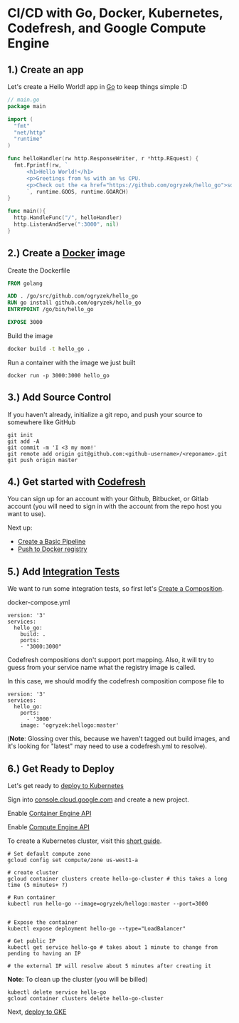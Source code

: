 # CI/CD with Go, Docker, Kubernetes, Codefresh, and Google Compute Engine

## 1.) Create an app

Let's create a Hello World! app in [Go](https://golang.org/) to keep things simple :D

```go
// main.go
package main

import (
  "fmt"
  "net/http"
  "runtime"
)

func helloHandler(rw http.ResponseWriter, r *http.REquest) {
  fmt.Fprintf(rw, `
      <h1>Hello World!</h1>
      <p>Greetings from %s with an %s CPU.
      <p>Check out the <a href="https://github.com/ogryzek/hello_go">source code</a>.
      `, runtime.GOOS, runtime.GOARCH)
}

func main(){
  http.HandleFunc("/", helloHandler)
  http.ListenAndServe(":3000", nil)
}
```

## 2.) Create a [Docker](https://www.docker.com/) image  

Create the Dockerfile  

```Dockerfile
FROM golang

ADD . /go/src/github.com/ogryzek/hello_go
RUN go install github.com/ogryzek/hello_go
ENTRYPOINT /go/bin/hello_go

EXPOSE 3000
```

Build the image

```sh
docker build -t hello_go .
```

Run a container with the image we just built
```
docker run -p 3000:3000 hello_go
```
## 3.) Add Source Control

If you haven't already, initialize a git repo, and push your source to somewhere like GitHub

```
git init
git add -A
git commit -m 'I <3 my mom!'
git remote add origin git@github.com:<github-username>/<reponame>.git
git push origin master
```

## 4.) Get started with [Codefresh](https://docs.codefresh.io/docs/create-an-account)

You can sign up for an account with your Github, Bitbucket, or Gitlab account (you will need to sign in with the account from the repo host you want to use).  
  
Next up:  
  * [Create a Basic Pipeline](https://docs.codefresh.io/docs/getting-started-create-a-basic-pipeline)  
  * [Push to Docker registry](https://docs.codefresh.io/docs/push-image-to-a-docker-registry)  

## 5.) Add [Integration Tests](https://docs.codefresh.io/docs/integration-tests)

We want to run some integration tests, so first let's [Create a Composition](https://docs.codefresh.io/docs/create-composition).

docker-compose.yml
```
version: '3'
services:
  hello_go:
    build: .
    ports:
    - "3000:3000"
```
Codefresh compositions don't support port mapping. Also, it will try to guess from your service name what the registry image is called.  
  
In this case, we should modify the codefresh composition compose file to
```
version: '3'
services:
  hello_go:
    ports:
      - '3000'
    image: 'ogryzek:hellogo:master'
```

(**Note**: Glossing over this, because we haven't tagged out build images, and it's looking for "latest" may need to use a codefresh.yml to resolve).

## 6.) Get Ready to Deploy

Let's get ready to [deploy to Kubernetes](https://docs.codefresh.io/docs/get-ready-to-deploy)  
  
Sign into [console.cloud.google.com](https://console.cloud.google.com/cloud-resource-manager) and create a new project.  
  
Enable [Container Engine API](https://console.cloud.google.com/apis/api/container/overview?project=codefresh-hellogo)  
  
Enable [Compute Engine API](https://console.cloud.google.com/apis/api/compute_component/overview)  
  
To create a Kubernetes cluster, visit this [short guide](https://cloud.google.com/container-engine/docs/quickstart).  

```shell
# Set default compute zone
gcloud config set compute/zone us-west1-a

# create cluster
gcloud container clusters create hello-go-cluster # this takes a long time (5 minutes+ ?)

# Run container
kubectl run hello-go --image=ogryzek/hellogo:master --port=3000


# Expose the container
kubectl expose deployment hello-go --type="LoadBalancer" 

# Get public IP
kubectl get service hello-go # takes about 1 minute to change from pending to having an IP

# the external IP will resolve about 5 minutes after creating it
```

**Note**: To clean up the cluster (you will be billed)

```
kubectl delete service hello-go
gcloud container clusters delete hello-go-cluster
```
  
Next, [deploy to GKE](https://docs.codefresh.io/docs/codefresh-kubernetes-integration-beta)





